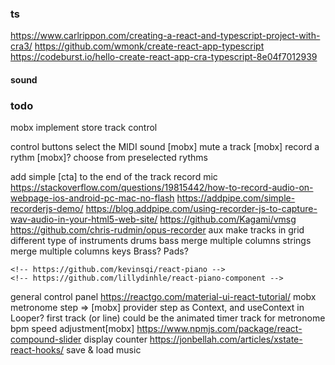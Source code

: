 ### ts
https://www.carlrippon.com/creating-a-react-and-typescript-project-with-cra3/
https://github.com/wmonk/create-react-app-typescript
https://codeburst.io/hello-create-react-app-cra-typescript-8e04f7012939

#### sound
<!-- https://surikov.github.io/midi-sounds-react/ -->
<!-- https://libraries.io/npm/react-looper/0.2.6 -->
<!-- https://github.com/mmckegg/loop-drop-app -->
<!-- https://thisdavej.com/node-js-playing-sounds-to-provide-notifications/ -->
<!-- https://libraries.io/npm/audio-loader -->


### todo
mobx
  implement store
track control
  <!-- control view with render props -->
  control buttons
    select the MIDI sound [mobx]
    mute a track [mobx]
    record a rythm [mobx]?
  choose from preselected rythms
  <!-- indicate name for related MIDI SOUNDS svg -->
  add simple [cta] to the end of the track
record
  mic
    <!-- https://www.npmjs.com/package/react-mic -->
    <!-- https://github.com/paraself/mic-recorder -->
    <!-- https://www.npmjs.com/package/react-soundplayer -->
    <!-- https://www.npmjs.com/package/react-sound -->
    https://stackoverflow.com/questions/19815442/how-to-record-audio-on-webpage-ios-android-pc-mac-no-flash
      https://addpipe.com/simple-recorderjs-demo/
        https://blog.addpipe.com/using-recorder-js-to-capture-wav-audio-in-your-html5-web-site/
    https://github.com/Kagami/vmsg
    https://github.com/chris-rudmin/opus-recorder
    <!-- https://github.com/leon3s/node-mic-record -->
    <!-- https://www.npmjs.com/package/mic -->
  aux
make tracks in grid
  different type of instruments
    drums
    bass
      merge multiple columns
    strings
      merge multiple columns
    keys
    Brass?
    Pads?
  <!-- use piano keyboard -->
    <!-- https://github.com/kevinsqi/react-piano -->
    <!-- https://github.com/lillydinhle/react-piano-component -->
general control panel
  https://reactgo.com/material-ui-react-tutorial/
  mobx
  metronome
    step => [mobx]
    provider step as Context, and useContext in Looper?
    first track (or line) could be the animated timer track for metronome
    bpm speed adjustment[mobx]
      https://www.npmjs.com/package/react-compound-slider
      <!-- https://github.com/NerdWallet/nw-react-slider -->
    display counter
  https://jonbellah.com/articles/xstate-react-hooks/
save & load music